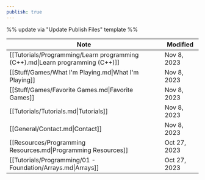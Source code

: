 ```yaml
---
publish: true
---
```

%% update via "Update Publish Files" template %% 

| Note                                                                          | Modified     |
| ----------------------------------------------------------------------------- | ------------ |
| [[Tutorials/Programming/Learn programming (C++).md\|Learn programming (C++)]] | Nov 8, 2023  |
| [[Stuff/Games/What I'm Playing.md\|What I'm Playing]]                         | Nov 8, 2023  |
| [[Stuff/Games/Favorite Games.md\|Favorite Games]]                             | Nov 8, 2023  |
| [[Tutorials/Tutorials.md\|Tutorials]]                                         | Nov 8, 2023  |
| [[General/Contact.md\|Contact]]                                               | Nov 8, 2023  |
| [[Resources/Programming Resources.md\|Programming Resources]]                 | Oct 27, 2023 |
| [[Tutorials/Programming/01 - Foundation/Arrays.md\|Arrays]]                   | Oct 27, 2023 |
